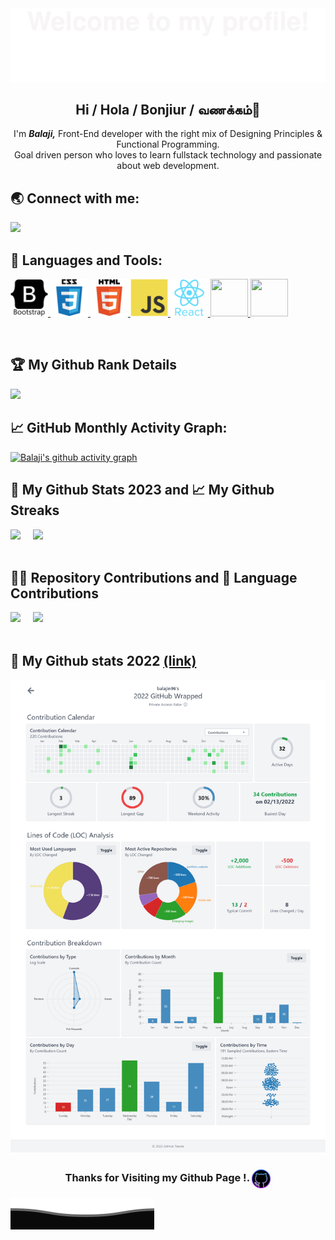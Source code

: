 <img src="./asserts/Bottom_up.svg" /> 

<!-- <h1 align="center"><a href="https://git.io/typing-svg"><img src="https://readme-typing-svg.demolab.com?font=Tilt+Warp&duration=8500&pause=1000&color=8000DE&width=700&lines=Hi+%2F+Hola+%2F+Bonjiur+%2F+%E0%AE%B5%E0%AE%A3%E0%AE%95%E0%AF%8D%E0%AE%95%E0%AE%AE%E0%AF%8D%F0%9F%99%8F%2C+Welcome+to+my+page!%F0%9F%91%8B%2C" alt="Typing SVG" /></a></h1> -->
<h2 align="center">Hi / Hola / Bonjiur / வணக்கம்👋</h2>
<p align="center">I'm <b><i>Balaji,</i></b> Front-End developer with the right mix of Designing Principles & Functional Programming.
<br/>Goal driven person who loves to learn fullstack technology and passionate about web development.</p>

## 🌏 Connect with me:
<p align="left">
<a href = "https://www.linkedin.com/in/balaji-n96/" title="LinkedIn" target="_blank"><img src="https://img.icons8.com/fluent/60/000000/linkedin.png" /></a>

<h2>🌠  Languages and Tools: </h2>
<a href="https://getbootstrap.com" title="Bootstrap" target="_blank"> 
    <img src="https://raw.githubusercontent.com/devicons/devicon/master/icons/bootstrap/bootstrap-plain-wordmark.svg" alt="bootstrap" width="60" height="60"/>
</a>
<a href="https://www.w3schools.com/css/" title="CSS3" target="_blank">
    <img src="https://raw.githubusercontent.com/devicons/devicon/master/icons/css3/css3-original-wordmark.svg" alt="css3" width="60" height="60"/> 
</a> 
<a href="https://www.w3schools.com/html/" title="HTML5" target="_blank" >
    <img src="https://raw.githubusercontent.com/devicons/devicon/master/icons/html5/html5-original-wordmark.svg" alt="html5" width="60" height="60"/>
</a> 
<a href="https://developer.mozilla.org/en-US/docs/Web/JavaScript" title="JavaScript ES6" target="_blank">
    <img src="https://raw.githubusercontent.com/devicons/devicon/master/icons/javascript/javascript-original.svg" alt="javascript" width="60" height="60"/> 
</a>
<a href="https://reactjs.org/" title="ReactJS" target="_blank"> 
    <img src="https://raw.githubusercontent.com/devicons/devicon/master/icons/react/react-original-wordmark.svg" alt="react" width="60" height="60"/>
</a> 
<a href="https://redux.js.org/" title="Redux Thunk " target="_blank">
    <img src="https://img.icons8.com/764abc/redux" width="60" height="60" />
</a>
<a href="https://materializecss.com/" title="MaterializeCSS" target="_blank">
    <img src="https://pics.freeicons.io/uploads/icons/png/2396380601551941189-512.png" width="60" height="60"/>
</a>
</p>
<br/>

## 🏆 My Github Rank Details
<img src="https://github-profile-trophy.vercel.app/?username=balajin96&margin-w=15" />
<br/>

## 📈 GitHub Monthly Activity Graph:
[![Balaji's github activity graph](https://github-readme-activity-graph.cyclic.app/graph?username=balajin96&bg_color=000000&color=00fbff&line=26a641&point=f7d24a&area=true&hide_border=true)](https://github.com/ashutosh00710/github-readme-activity-graph)

## 🌌 My Github Stats 2023 and 📈 My Github Streaks 
<span>
<img src="https://github-readme-stats.vercel.app/api?username=balajin96&show_icons=true&theme=dark#gh-dark-mode-only" /> &#160; &#160;
<img src="https://streak-stats.demolab.com/?user=balajin96&theme=dark" />

</span>
<br/>
<br/>



## 💁🏻 Repository Contributions and 🧠 Language Contributions
<span>
<img  src="https://api.githubtrends.io/user/svg/balajin96/repos?time_range=one_year&group=other&theme=dark"/> &#160; &#160; 
<img src="https://api.githubtrends.io/user/svg/balajin96/langs?time_range=one_year&loc_metric=changed&theme=dark"/>
</span>
<br/>
<br/>

<h2>🚀 My Github stats 2022 <a href="https://www.githubtrends.io/wrapped/balajin96" target="#" > (link) </a> </h2>
<img src="./asserts/mystats.png" />
<br/>

<h3 align="center">Thanks for Visiting my Github Page !. <img src="./asserts/gl.png" width="30" height="30" align="center"/></h3>
<img src="./asserts/Bottom_down.svg" />
</p>
